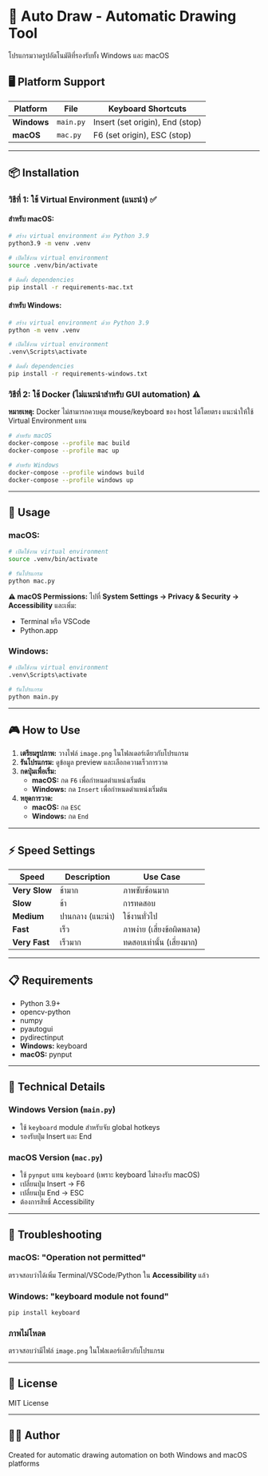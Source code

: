 # 🎨 Auto Draw - Automatic Drawing Tool

โปรแกรมวาดรูปอัตโนมัติที่รองรับทั้ง Windows และ macOS

## 🖥️ Platform Support

| Platform | File | Keyboard Shortcuts |
|----------|------|-------------------|
| **Windows** | `main.py` | Insert (set origin), End (stop) |
| **macOS** | `mac.py` | F6 (set origin), ESC (stop) |

---

## 📦 Installation

### วิธีที่ 1: ใช้ Virtual Environment (แนะนำ) ✅

#### สำหรับ macOS:
```bash
# สร้าง virtual environment ด้วย Python 3.9
python3.9 -m venv .venv

# เปิดใช้งาน virtual environment
source .venv/bin/activate

# ติดตั้ง dependencies
pip install -r requirements-mac.txt
```

#### สำหรับ Windows:
```bash
# สร้าง virtual environment ด้วย Python 3.9
python -m venv .venv

# เปิดใช้งาน virtual environment
.venv\Scripts\activate

# ติดตั้ง dependencies
pip install -r requirements-windows.txt
```

### วิธีที่ 2: ใช้ Docker (ไม่แนะนำสำหรับ GUI automation) ⚠️

**หมายเหตุ:** Docker ไม่สามารถควบคุม mouse/keyboard ของ host ได้โดยตรง แนะนำให้ใช้ Virtual Environment แทน

```bash
# สำหรับ macOS
docker-compose --profile mac build
docker-compose --profile mac up

# สำหรับ Windows
docker-compose --profile windows build
docker-compose --profile windows up
```

---

## 🚀 Usage

### macOS:
```bash
# เปิดใช้งาน virtual environment
source .venv/bin/activate

# รันโปรแกรม
python mac.py
```

**⚠️ macOS Permissions:**
ไปที่ **System Settings → Privacy & Security → Accessibility** และเพิ่ม:
- Terminal หรือ VSCode
- Python.app

### Windows:
```bash
# เปิดใช้งาน virtual environment
.venv\Scripts\activate

# รันโปรแกรม
python main.py
```

---

## 🎮 How to Use

1. **เตรียมรูปภาพ:** วางไฟล์ `image.png` ในโฟลเดอร์เดียวกับโปรแกรม
2. **รันโปรแกรม:** ดูข้อมูล preview และเลือกความเร็วการวาด
3. **กดปุ่มเพื่อเริ่ม:**
   - **macOS:** กด `F6` เพื่อกำหนดตำแหน่งเริ่มต้น
   - **Windows:** กด `Insert` เพื่อกำหนดตำแหน่งเริ่มต้น
4. **หยุดการวาด:**
   - **macOS:** กด `ESC`
   - **Windows:** กด `End`

---

## ⚡ Speed Settings

| Speed | Description | Use Case |
|-------|-------------|----------|
| **Very Slow** | ช้ามาก | ภาพซับซ้อนมาก |
| **Slow** | ช้า | การทดสอบ |
| **Medium** | ปานกลาง (แนะนำ) | ใช้งานทั่วไป |
| **Fast** | เร็ว | ภาพง่าย (เสี่ยงข้อผิดพลาด) |
| **Very Fast** | เร็วมาก | ทดสอบเท่านั้น (เสี่ยงมาก) |

---

## 📋 Requirements

- Python 3.9+
- opencv-python
- numpy
- pyautogui
- pydirectinput
- **Windows:** keyboard
- **macOS:** pynput

---

## 🔧 Technical Details

### Windows Version (`main.py`)
- ใช้ `keyboard` module สำหรับจับ global hotkeys
- รองรับปุ่ม Insert และ End

### macOS Version (`mac.py`)
- ใช้ `pynput` แทน `keyboard` (เพราะ keyboard ไม่รองรับ macOS)
- เปลี่ยนปุ่ม Insert → F6
- เปลี่ยนปุ่ม End → ESC
- ต้องการสิทธิ์ Accessibility

---

## 🐛 Troubleshooting

### macOS: "Operation not permitted"
ตรวจสอบว่าได้เพิ่ม Terminal/VSCode/Python ใน **Accessibility** แล้ว

### Windows: "keyboard module not found"
```bash
pip install keyboard
```

### ภาพไม่โหลด
ตรวจสอบว่ามีไฟล์ `image.png` ในโฟลเดอร์เดียวกับโปรแกรม

---

## 📝 License

MIT License

---

## 👨‍💻 Author

Created for automatic drawing automation on both Windows and macOS platforms




